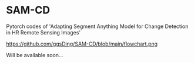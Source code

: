 # SAM-CD
Pytorch codes of 'Adapting Segment Anything Model for Change Detection in HR Remote Sensing Images'

https://github.com/ggsDing/SAM-CD/blob/main/flowchart.png

Will be available soon...
